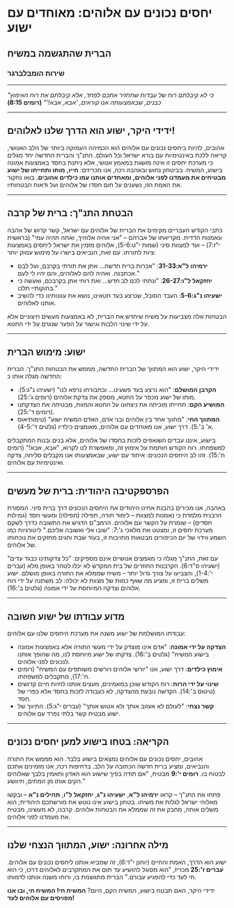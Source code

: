 # יחסים נכונים עם אלוהים: מאוחדים עם ישוע

## הברית שהתגשמה במשיח

### שירות הומבלברגר

---

_"כי לא קיבלתם רוח של עבדות שתחזיר אתכם לפחד, אלא קיבלתם את רוח האימוץ כבנים, שבאמצעותה אנו קוראים, 'אבא, אבא!'"_
**(רומים 8:15)**

---

## ידידי היקר, ישוע הוא הדרך שלנו לאלוהים!

אהובים, להיות ביחסים נכונים עם אלוהים הוא הכמיהה העמוקה ביותר של הלב האנושי, קריאה ללכת באינטימיות עם בורא ישראל וכל העולם. התנ"ך והברית החדשה יחד מגלים כי מערכת יחסים זו אינה מושגת במאמץ אנושי, אלא ניתנת בחסד באמצעות אמונה בישוע, המשיח. בביטחון נחוש ובאהבה רכה, אנו מכריזים: **חייו, מותו ותחייתו של ישוע מבטיחים את מעמדנו לפני אלוהים, ומאחדים אותנו עמו כילדים אהובים**. בואו נחקור את האמת הזו, נשענים על חום חסדו של אלוהים ועל ודאות הבטחותיו.

---

## הבטחת התנ"ך: ברית של קרבה

כתבי הקודש העבריים מקימים את הברית של אלוהים עם ישראל, קשר קדוש של אהבה ונאמנות הדדית. מקריאתו של אברהם – "אני אהיה אלוהיך, ואתה תהיה עמי" (בראשית י"ז:7) – ועד למצוות סיני (שמות י"ט:5-6), אלוהים מזמין את ישראל ליחסים באמצעות ציות לתורתו. עם זאת, הנביאים בישרו על מימוש עמוק יותר:

- **ירמיהו ל"א:31-33**: "אכרות ברית חדשה... אתן את תורתי בקרבם, ועל לבם אכתבנה. ואהיה להם לאלוהים, והם יהיו לי לעם."
- **יחזקאל ל"ו:26-27**: "ונתתי לכם לב חדש... ואת רוחי אתן בקרבכם, ואעשה כי בחוקותיי תלכו."
- **ישעיהו נ"ג:5-6**: העבד הסובל, שנרצע בעד חטאינו, נושא את עוונותינו כדי להשיב אותנו לאלוהים.

הבטחות אלה מצביעות על משיח שיחדש את הברית, לא באמצעות מעשים חיצוניים אלא על ידי שינוי הלבות וגישור על הפער שנגרם על ידי החטא.

---

## ישוע: מימוש הברית

ידידי היקר, ישוע הוא המתווך של הברית החדשה, מממש את הבטחות התנ"ך. הברית החדשה מגלה אותו כ:

- **הקרבן המושלם**: "הוא נרצע בעד פשעינו... ובחבורתו נרפא לנו" (ישעיהו נ"ג:5). מותו של ישוע מכפר על החטא, מספק את צדקת אלוהים (רומים ג':25).
- **המושיע הקם**: תחייתו מוכיחה את ניצחונו על החטא והמוות, מבטיחה את הצדקתנו (רומים ד':25).
- **המתווך החי**: "מתווך אחד בין אלוהים ובני אדם, האדם המשיח ישוע" (טימותיאוס א' ב':5). דרך ישוע, אנו מאוחדים עם אלוהים, מאומצים כילדיו (גלטים ד':4-5).

בישוע, איננו עבדים השואפים לזכות בחסדו של אלוהים, אלא בנים ובנות המתקבלים למשפחתו. רוח הקודש חותמת על אימוץ זה, ומאפשרת לנו לקרוא, "אבא, אבא!" (רומים ח':15). זהו לב היחסים הנכונים: איחוד עם ישוע, שבאמצעותו אנו מקבלים סליחה, צדקה ואינטימיות עם אלוהים.

---

## הפרספקטיבה היהודית: ברית של מעשים

באהבה, אנו מכירים בהבנת אחינו היהודים את היחסים הנכונים דרך ברית סיני. המסורת הרבנית מלמדת כי נאמנות למצוות – לימוד תורה, תפילה (תפילה) ומעשי חסד (גמילות חסדים) – שומרת על הקשר עם אלוהים. הרמב"ם הדגיש את התשובה כדרך לשקם מערכת יחסים זו, ומצטט את מלאכי ג':7: "שובו אלי ואשובה אליכם." ליטורגיות כמו השמע ווידוי של יום הכיפורים מבטאות מחויבות זו, בעוד שבת וחגים מחזקים את נוכחותו של אלוהים.

עם זאת, התנ"ך מגלה כי מאמצים אנושיים אינם מספיקים: "כל צדקותינו כבגד עדים" (ישעיהו ס"ד:6). הקרבנות החוזרים של בית המקדש לא יכלו לטהר באופן מלא (עברים י':1-4), והצביעו על צורך גדול יותר – משיח שממלא את התורה באופן מושלם. ישוע משלים ברית זו, ומציע מה שאף כמות של מצוות לא יכולה: לב משתנה על ידי רוח אלוהים וצדקה המיוחסת על ידי אמונה (גלטים ב':16).

---

## מדוע עבודתו של ישוע חשובה

עבודתו המושלמת של ישוע משנה את מערכת היחסים שלנו עם אלוהים:

- **הצדקה על ידי אמונה**: "אדם אינו מוצדק על ידי מעשי התורה אלא באמצעות אמונה בישוע המשיח" (גלטים ב':16). צדקתו של ישוע מיוחסת לנו, מה שהופך אותנו לנכונים לפני אלוהים.
- **אימוץ כילדים**: דרך ישוע, אנו "יורשי אלוהים ויורשים משותפים עם המשיח" (רומים ח':17), מתקבלים למשפחתו.
- **שינוי על ידי הרוח**: רוח הקודש שוכן במאמינים, מעצים אותנו לחיות חיים קדושים (טיטוס ב':14). הקדשה נובעת מהצדקה, לא כעבודה לזכות בחסד אלא כפרי של חסד.
- **קשר נצחי**: "לעולם לא אעזוב אותך ולא אטוש אותך" (עברים י"ג:5). התיווך של ישוע מבטיח קשר בלתי נפרד עם אלוהים.

---

## הקריאה: בטחו בישוע למען יחסים נכונים

אהובים, יחסים נכונים עם אלוהים נמצאים בישוע בלבד. הוא מממש את התורה והנביאים, ומציע ברית חדשה הכתובה על הלב. בדחיפות רכה, אנו מזמינים אתכם לבטוח בו. **רומים י':9** מבטיח, "אם תודה בפיך שישוע הוא האדון ותאמין בלבך שאלוהים הקים אותו מן המתים, תיוושע."

פתחו את התנ"ך – קראו **ירמיהו ל"א**, **ישעיהו נ"ג**, **יחזקאל ל"ו**, **תהילים נ"א** – ובקשו מאלוהי ישראל לגלות את משיחו. בטחון בישוע אינו נוטש את מורשתכם היהודית; הוא משלים אותה, מחבק את זה שממלא את הבטחות אלוהים. קרבנו, לא מעשינו, מבטיח את מעמדנו לפני אלוהים.

---

## מילה אחרונה: ישוע, המתווך הנצחי שלנו

ישוע הוא הדרך, האמת והחיים (יוחנן י"ד:6), זה שמביא אותנו ליחסים נכונים עם אלוהים. **עברים ז':25** מכריז, "הוא מסוגל להושיע עד תום את המתקרבים לאלוהים דרכו, כי הוא חי לעד כדי להפגיע עבורם." הברית מתגשמת בו, ורוחו משנה אותנו לדמותו.

ידידי היקר, האם תבטח בישוע, המשיח הקם, היום? **המשיח חי! המשיח חי, ובו אנו מפויסים עם אלוהים לעד!**